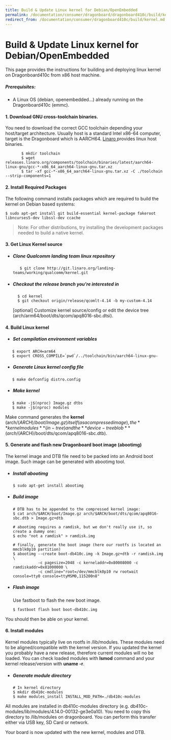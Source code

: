 ```yaml
---
title: Build & Update Linux kernel for Debian/OpenEmbedded
permalink: /documentation/consumer/dragonboard/dragonboard410c/build/kernel.md.html
redirect_from: /documentation/consumer/dragonboard410c/build/kernel.md.html
---
```


# Build & Update Linux kernel for Debian/OpenEmbedded
  
This page provides the instructions for building and deploying linux kernel
on Dragonboard410c from x86 host machine.

##### Prerequisites: 
- A Linux OS (debian, openembedded...) already running on the Dragonboard410c (emmc).

#### 1. Download GNU cross-toolchain binaries.
You need to download the correct GCC toolchain depending your host/target architecture. Usually host is a standard Intel x86-64 computer, target is the Dragonboard which is AARCH64. <a href="https://www.linaro.org/downloads"> Linaro </a>  provides linux host binaries.
```shell
       $ mkdir toolchain
       $ wget releases.linaro.org/components/toolchain/binaries/latest/aarch64-linux-gnu/gcc-*-x86_64_aarch64-linux-gnu.tar.xz
       $ tar -xf gcc-*-x86_64_aarch64-linux-gnu.tar.xz -C ./toolchain --strip-components=1
```

#### 2. Install Required Packages

The following command installs packages which are required to build the
kernel on Debian based systems:

```shell
$ sudo apt-get install git build-essential kernel-package fakeroot libncurses5-dev libssl-dev ccache
```

> Note: For other distributions, try installing the development packages needed to build a native kernel.

#### 3. Get Linux Kernel source

- ##### Clone Qualcomm landing team linux repository
  ```shell
     $ git clone http://git.linaro.org/landing-teams/working/qualcomm/kernel.git
  ```

- ##### Checkout the release branch you're interested in
  ```shell
    $ cd kernel
    $ git checkout origin/release/qcomlt-4.14 -b my-custom-4.14
  ```

  [optional] Customize kernel source/config or edit the device tree (arch/arm64/boot/dts/qcom/apq8016-sbc.dtsi). 

#### 4. Build Linux kernel
- ##### Set compilation environment variables
 ```shell
    $ export ARCH=arm64
    $ export CROSS_COMPILE=`pwd`/../toolchain/bin/aarch64-linux-gnu-
 ```
- ##### Generate Linux kernel config file
 ```shell
    $ make defconfig distro.config
 ```
- ##### Make kernel
 ```shell
    $ make -j$(nproc) Image.gz dtbs
    $ make -j$(nproc) modules    
 ```

Make command generates the **kernel** (arch/$(ARCH)/boot/Image.gz) itself (as a compressed image), the **kernel modules**(in-tree) and the **device-tree blob** (arch/$(ARCH)/boot/dts/qcom/apq8016-sbc.dtb).


#### 5. Generate and flash new Dragonboard boot image (abootimg)
The kernel image and DTB file need to be packed into an Android boot image. Such image can be generated with abootimg tool.

- ##### Install abootimg
  ```shell
  $ sudo apt-get install abootimg
  ```

- ##### Build image
  ```shell
  # DTB has to be appended to the compressed kernel image:
  $ cat arch/$ARCH/boot/Image.gz arch/$ARCH/boot/dts/qcom/apq8016-sbc.dtb > Image.gz+dtb

  # abootimg requires a ramdisk, but we don't really use it, so create a dummy one:
  $ echo "not a ramdisk" > ramdisk.img
  
  # finally, generate the boot image (here our rootfs is located an mmcblk0p10 partition)
  $ abootimg --create boot-db410c.img -k Image.gz+dtb -r ramdisk.img \
             -c pagesize=2048 -c kerneladdr=0x80008000 -c ramdiskaddr=0x81000000 \
             -c cmdline="root=/dev/mmcblk0p10 rw rootwait console=tty0 console=ttyMSM0,115200n8"
  ```
- ##### Flash image
  Use fastboot to flash the new boot image.
  ```shell
  $ fastboot flash boot boot-db410c.img
  ```
You should then be able on your kernel.

#### 6. Install modules

Kernel modules typically live on rootfs in /lib/modules. These modules need to be aligned/compatible with the kernel version. If you updated the kernel you probably have a new release, therefore current modules will no be loaded. You can check loaded modules with **lsmod** command and your kernel release/version with **uname -r**.

- ##### Generate module directory
  ```shell
  # In kernel directory
  $ mkdir db410c-modules
  $ make modules_install INSTALL_MOD_PATH=./db410c-modules
  ```
All modules are installed in db410c-modules directory (e.g. db410c-modules/lib/modules/4.14.0-00132-ge3e0a10). You need to copy this directory to /lib/modules on dragonboard. You can perform this transfer either via USB key, SD Card or network.

Your board is now updated with the new kernel, modules and DTB.


